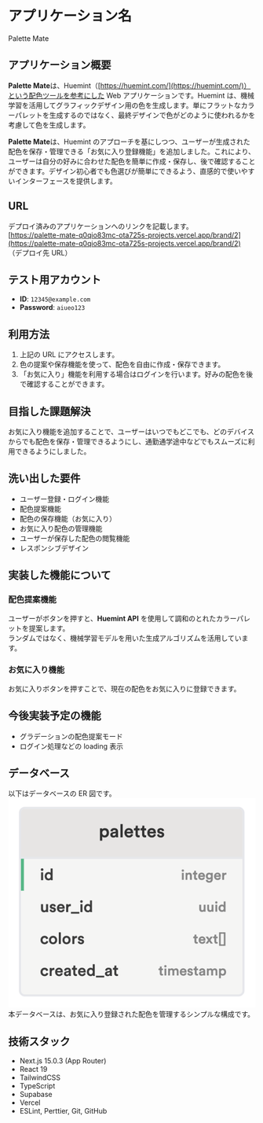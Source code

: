 # アプリケーション名

Palette Mate

## アプリケーション概要

**Palette Mate**は、Huemint（[https://huemint.com/](https://huemint.com/)）という配色ツールを参考にした Web アプリケーションです。Huemint は、機械学習を活用してグラフィックデザイン用の色を生成します。単にフラットなカラーパレットを生成するのではなく、最終デザインで色がどのように使われるかを考慮して色を生成します。

**Palette Mate**は、Huemint のアプローチを基にしつつ、ユーザーが生成された配色を保存・管理できる「お気に入り登録機能」を追加しました。これにより、ユーザーは自分の好みに合わせた配色を簡単に作成・保存し、後で確認することができます。デザイン初心者でも色選びが簡単にできるよう、直感的で使いやすいインターフェースを提供します。

## URL

デプロイ済みのアプリケーションへのリンクを記載します。  
[https://palette-mate-q0qio83mc-ota725s-projects.vercel.app/brand/2](https://palette-mate-q0qio83mc-ota725s-projects.vercel.app/brand/2)  
（デプロイ先 URL）

## テスト用アカウント

- **ID**: `12345@example.com`
- **Password**: `aiueo123`

## 利用方法

1. 上記の URL にアクセスします。
2. 色の提案や保存機能を使って、配色を自由に作成・保存できます。
3. 「お気に入り」機能を利用する場合はログインを行います。好みの配色を後で確認することができます。

## 目指した課題解決

お気に入り機能を追加することで、ユーザーはいつでもどこでも、どのデバイスからでも配色を保存・管理できるようにし、通勤通学途中などでもスムーズに利用できるようにしました。

## 洗い出した要件

- ユーザー登録・ログイン機能
- 配色提案機能
- 配色の保存機能（お気に入り）
- お気に入り配色の管理機能
- ユーザーが保存した配色の閲覧機能
- レスポンシブデザイン

## 実装した機能について

### 配色提案機能

ユーザーがボタンを押すと、**Huemint API** を使用して調和のとれたカラーパレットを提案します。  
ランダムではなく、機械学習モデルを用いた生成アルゴリズムを活用しています。

### お気に入り機能

お気に入りボタンを押すことで、現在の配色をお気に入りに登録できます。

## 今後実装予定の機能

- グラデーションの配色提案モード
- ログイン処理などの loading 表示

## データベース

以下はデータベースの ER 図です。  
![palettes](image.png)
本データベースは、お気に入り登録された配色を管理するシンプルな構成です。

## 技術スタック

- Next.js 15.0.3 (App Router)
- React 19
- TailwindCSS
- TypeScript
- Supabase
- Vercel
- ESLint, Perttier, Git, GitHub
